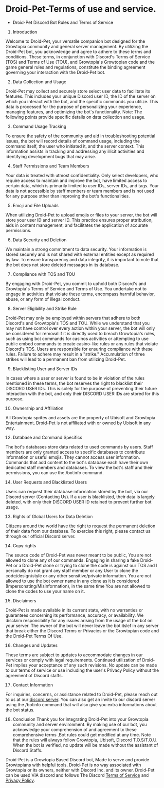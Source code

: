 # Droid-Pet-Terms of use and service.
- Droid-Pet Discord Bot Rules and Terms of Service

 1. Introduction

Welcome to Droid-Pet, your versatile companion bot designed for the Growtopia community and general server management. By utilizing the Droid-Pet bot, you acknowledge and agree to adhere to these terms and conditions. These terms, in conjunction with Discord's Terms of Service (TOS) and Terms of Use (TOU), and Growtopia's Growtopian code and the game general rules and regulations, constitute the binding agreement governing your interaction with the Droid-Pet bot.

 2. Data Collection and Usage

Droid-Pet may collect and securely store select user data to facilitate its features. This includes your unique Discord user ID, the ID of the server on which you interact with the bot, and the specific commands you utilize. This data is processed for the purpose of personalizing your experience, managing features, and optimizing the bot's functionality.
Note: The following points provide specific details on data collection and usage.

  3. Command Usage Tracking

To ensure the safety of the community and aid in troubleshooting potential issues, the bot will record details of command usage, including the command itself, the user who initiated it, and the server context. This information assists in tracking and addressing any illicit activities and identifying development bugs that may arise.

  4. Staff Permissions and Team Members

Your data is treated with utmost confidentiality. Only select developers, who require access to maintain and improve the bot, have limited access to certain data, which is primarily limited to user IDs, server IDs, and tags. Your data is not accessible by staff members or team members and is not used for any purpose other than improving the bot's functionalities.

  5. Emoji and File Uploads

When utilizing Droid-Pet to upload emojis or files to your server, the bot will store your user ID and server ID. This practice ensures proper attribution, aids in content management, and facilitates the application of accurate permissions.

  6. Data Security and Deletion

We maintain a strong commitment to data security. Your information is stored securely and is not shared with external entities except as required by law. To ensure transparency and data integrity, it is important to note that the bot does not store deleted messages in its database.

 7. Compliance with TOS and TOU

By engaging with Droid-Pet, you commit to uphold both Discord's and Growtopia's Terms of Service and Terms of Use. You undertake not to engage in activities that violate these terms, encompass harmful behavior, abuse, or any form of illegal conduct.




  8. Server Eligibility and Strike Rule

Droid-Pet may only be employed within servers that adhere to both Discord's and Growtopia's TOS and TOU. While we understand that you may not have control over every action within your server, the bot will only be considered for removal if it is directly used to breach Growtopia's rules, such as using bot commands for casinos activities or attempting to use public embed commands to create casino-like rules or any rules that violate Discord's TOS. Users are responsible for ensuring compliance with these rules. Failure to adhere may result in a "strike." Accumulation of three strikes will lead to a permanent ban from utilizing Droid-Pet.

  9. Blacklisting User and Server IDs

In cases where a user or server is found to be in violation of the rules mentioned in these terms, the bot reserves the right to blacklist their DISCORD USER IDs. This is solely for the purpose of preventing their future interaction with the bot, and only their DISCORD USER IDs are stored for this purpose.

 10. Ownership and Affiliation

All Growtopia sprites and assets are the property of Ubisoft and Growtopia Entertainment. Droid-Pet is not affiliated with or owned by Ubisoft in any way.
  
 12. Database and Command Specifics
     
The bot's databases store data related to used commands by users. Staff members are only granted access to specific databases to contribute information or useful emojis. They cannot access user information. Commands that add content to the bot's database each have their own dedicated staff members and databases. To view the bot's staff and their permissions, you can use the /botinfo command.

 14. User Requests and Blacklisted Users

Users can request their database information stored by the bot, via our Discord server (Contacting Us). If a user is blacklisted, their data is largely deleted, with only their DISCORD USER ID retained to prevent further bot usage.

 13. Rights of Global Users for Data Deletion

Citizens around the world have the right to request the permanent deletion of their data from our database. To exercise this right, please contact us through our official Discord server.

  14. Copy rights 

The source code of Droid-Pet was never meant to be public, You are not allowed to clone any of our commands. Engaging in sharing a fake Droid-Pet or a Droid-Pet clone or trying to clone the code is against our TOS and I personally do not grant any staff member or any User to clone the code/design/style or any other sensitive/private information. 
You are not allowed to use the bot owner name in any clone as it is considered (Impersonating/Misinformation), in the same time You are not allowed to clone the codes to use your name on it.


  15. Disclaimers

Droid-Pet is made available in its current state, with no warranties or guarantees concerning its performance, accuracy, or availability. We disclaim responsibility for any issues arising from the usage of the bot on your server. The owner of the bot will never leave the bot itslef in any server that break either the Discord Terms or Privacies or the Growtopian code and the Droid-Pet Terms Of Use.

 16. Changes and Updates

These terms are subject to updates to accommodate changes in our services or comply with legal requirements. Continued utilization of Droid-Pet implies your acceptance of any such revisions. No update can be made to our terms of service or use including the user's Privacy Policy without the agreement of Discord staffs. 

17. Contact Information

For inquiries, concerns, or assistance related to Droid-Pet, please reach out to us at our [discord server](https://discord.gg/fwfHT4faFs). You can also get an invite to our discord server using the /botinfo command that will also give you extra informations about the bot status.

18. Conclusion
Thank you for integrating Droid-Pet into your Growtopia community and server environment. By making use of our bot, you acknowledge your comprehension of and agreement to these comprehensive terms ,Bot rules could get modified at any time. Note that the rules will always follow Growtopia, Ubisoft, Discord T.O.S/T.O.U. When the bot is verified, no update will be made without the assistant of Discord Staffs.

Droid-Pet is a Growtopia Based Discord bot, Made to serve and provide Growtopians with helpful tools. 
Droid-Pet is no way associated with Growtopia or its owners, neither with Discord Inc. and its owner. Droid-Pet can be used VIA discord and follows The Discord [Terms of Service](https://discord.com/terms) and [Privacy Policy](https://discord.com/privacy).
